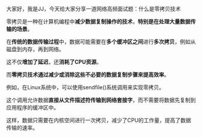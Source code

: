 大家好，我是JJ，今天给大家分享一道网络高频面试题：什么是零拷贝技术

零拷贝是一种在计算机编程中**减少数据复制操作的技术**，**特别是在处理大量数据传输的场景**。

在**传统的数据传输过程**中，数据可能需要在**多个缓冲区之间**进行**多次拷贝**，例如从磁盘到内存，再到网络。

这不仅**增加了延迟**，还**消耗了CPU资源**。

而**零拷贝技术通过减少或消除这些不必要的数据复制步骤来提高效率**。

例如，在Linux系统中，可以使用sendfile()系统调用来实现零拷贝。

这个调用允许数据**直接从文件描述符传输到网络套接字**，而不需要将数据先复制到应用程序的缓冲区中。

这样，数据只需要在内核空间进行一次拷贝，减少了CPU的工作量，提高了数据传输的速率。
